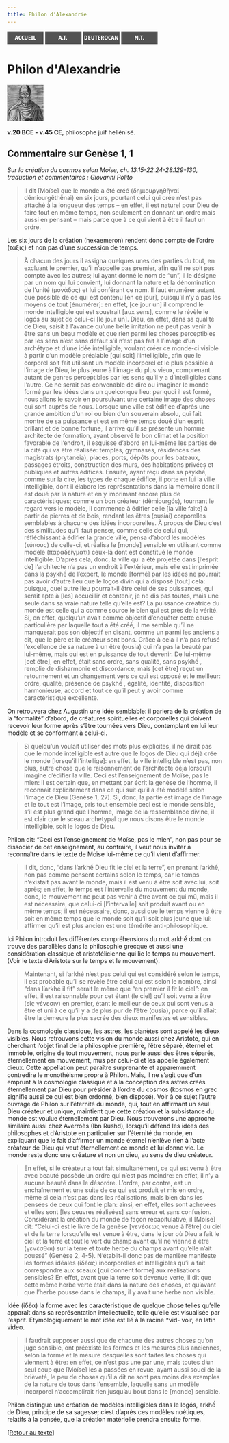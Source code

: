 ```yaml
---
title: Philon d'Alexandrie
---
```

[<img src="/images/accueil.png">](/)
[<img src="/images/ancientestament.png">](/pages/ancientestament.html)
[<img src="/images/deuterocanoniques.png">](/pages/deuterocanoniques.html)
[<img src="/images/nouveautestament.png">](/pages/nouveautestament.html)

# Philon d'Alexandrie

[<img src="/images/philondalexandrie.png">](https://fr.wikipedia.org/wiki/Philon_d'Alexandrie)

**v.20 BCE - v.45 CE**, philosophe juif hellénisé.


## Commentaire sur Genèse 1, 1 <a name="genese-1-1"></a>
*Sur la création du cosmos selon Moïse, ch. 13.15-22.24-28.129-130, traduction et commentaires : Giovanni Polito*

>Il dit [Moïse] que le monde a été créé (δημιουργηθῆναί dêmiourgêthễnai) en six jours, pourtant celui qui crée n’est pas attaché à la longueur des temps – en effet, il est naturel pour Dieu de faire tout en même temps, non seulement en donnant un ordre mais aussi en pensant  – mais parce que à ce qui vient à être il faut un ordre.

Les six jours de la création (hexaemeron) rendent donc compte de l’ordre (τάξις) et non pas d’une succession de temps.

>À chacun des jours il assigna quelques unes des parties du tout, en excluant le premier, qu’il n’appelle pas premier, afin qu’il ne soit pas compté avec les autres; lui ayant donné le nom de “un”, il le désigne par un nom qui lui convient, lui donnant la nature et la dénomination de l’unité (μονάδος) et lui conférant ce nom. Il faut énumérer autant que possible de ce qui est contenu [en ce jour], puisqu’il n’y a pas les moyens de tout [énumérer]: en effet, [ce jour un] il comprend le monde intelligible qui est soustrait [aux sens], comme le révèle le logós au sujet de celui-ci [le jour un]. Dieu, en effet, dans sa qualité de Dieu, saisit à l’avance qu’une belle imitation ne peut pas venir à être sans un beau modèle et que rien parmi les choses perceptibles par les sens n’est sans défaut s’il n’est pas fait à l’image d’un archétype et d’une idée intelligible; voulant créer ce monde-ci visible à partir d’un modèle préalable [qui soit] l’intelligible, afin que le corporel soit fait utilisant un modèle incorporel et le plus possible à l’image de Dieu, le plus jeune à l’image du plus vieux, comprenant autant de genres perceptibles par les sens qu’il y a d’intelligibles dans l’autre. Ce ne serait pas convenable de dire ou imaginer le monde formé par les idées dans un quelconque lieu: par quoi il est formé, nous allons le savoir en poursuivant une certaine image des choses qui sont auprès de nous. Lorsque une ville est édifiée d’après une grande ambition d’un roi ou bien d’un souverain absolu, qui fait montre de sa puissance et est en même temps doué d’un esprit brillant et de bonne fortune, il arrive qu’il se présente un homme architecte de formation, ayant observé le bon climat et la position favorable de l’endroit, il esquisse d’abord en lui-même les parties de la cité qui va être réalisée: temples, gymnases, résidences des magistrats (prytaneia), places, ports, dépôts pour les bateaux, passages étroits, construction des murs, des habitations privées et publiques et autres édifices. Ensuite, ayant reçu dans sa psykhế, comme sur la cire, les types de chaque édifice, il porte en lui la ville intelligible, dont il élabore les représentations dans la mémoire dont il est doué par la nature et en y imprimant encore plus de caractéristiques; comme un bon créateur (dêmiourgós), tournant le regard vers le modèle, il commence à édifier celle [la ville faite] à partir de pierres et de bois, rendant les êtres (ousiai) corporelles semblables à chacune des idées incorporelles. À propos de Dieu c’est des similitudes qu’il faut penser, comme celle de celui qui, réfléchissant à édifier la grande ville, pensa d’abord les modèles (τύπους) de celle-ci, et réalisa le [monde] sensible en utilisant comme modèle (παραδείγματι) ceux-là dont est constitué le monde intelligible. D’après cela, donc, la ville qui a été projetée dans [l’esprit de] l’architecte n’a pas un endroit à l’extérieur, mais elle est imprimée dans la psykhế de l’expert, le monde [formé] par les idées ne pourrait pas avoir d’autre lieu que le logos divin qui a disposé [tout] cela: puisque, quel autre lieu pourrait-il être celui de ses puissances, qui serait apte à [les] accueillir et contenir, je ne dis pas toutes, mais une seule dans sa vraie nature telle qu’elle est? La puissance créatrice du monde est celle qui a comme source le bien qui est près de la vérité. Si, en effet, quelqu’un avait comme objectif d’enquêter cette cause particulière par laquelle tout a été créé, il me semble qu’il ne manquerait pas son objectif en disant, comme un parmi les anciens a dit, que le père et le créateur sont bons. Grâce à cela il n’a pas refusé l’excellence de sa nature à un être (ousia) qui n’a pas la beauté par lui-même, mais qui est en puissance de tout devenir. De lui-même [cet être], en effet, était sans ordre, sans qualité, sans psykhế , remplie de disharmonie et discordance; mais [cet être] reçut un retournement et un changement vers ce qui est opposé et le meilleur: ordre, qualité, présence de psykhế , égalité, identité, disposition harmonieuse, accord et tout ce qu’il peut y avoir comme caractéristique excellente.

On retrouvera chez Augustin une idée semblable: il parlera de la création de la “formalité” d’abord, de créatures spirituelles et corporelles qui doivent recevoir leur forme après s’être tournées vers Dieu, contemplant en lui leur modèle et se conformant à celui-ci.

>Si quelqu’un voulait utiliser des mots plus explicites, il ne dirait pas que le monde intelligible est autre que le logos de Dieu qui déjà crée le monde [lorsqu’il l’intellige]: en effet, la ville intelligible n’est pas, non plus, autre chose que le raisonnement de l’architecte déjà lorsqu’il imagine d’édifier la ville. Ceci est l’enseignement de Moïse, pas le mien: il est certain que, en mettant par écrit la genèse de l’homme, il reconnaît explicitement dans ce qui suit qu’il a été modelé selon l’image de Dieu (Genèse 1, 27). Si, donc, la partie est image de l’image et le tout est l’image, pris tout ensemble ceci est le monde sensible, s’il est plus grand que l’homme, image de la ressemblance divine, il est clair que le sceau archetypal que nous disons être le monde intelligible, soit le logos de Dieu.

Philon dit: “Ceci est l’enseignement de Moïse, pas le mien”, non pas pour se dissocier de cet enseignement, au contraire, il veut nous inviter à reconnaître dans le texte de Moïse lui-même ce qu’il vient d’affirmer.

>Il dit, donc, “dans l’arkhế Dieu fit le ciel et la terre”, en prenant l’arkhế, non pas comme pensent certains selon le temps, car le temps n’existait pas avant le monde, mais il est venu à être soit avec lui, soit après; en effet, le temps est l’intervalle du mouvement du monde, donc, le mouvement ne peut pas venir à être avant ce qui mû, mais il est nécessaire, que celui-ci [l’intervalle] soit produit avant ou en même temps; il est nécessaire, donc, aussi que le temps vienne à être soit en même temps que le monde soit qu’il soit plus jeune que lui: affirmer qu’il est plus ancien est une témérité anti-philosophique.

Ici Philon introduit les différentes compréhensions du mot arkhế dont on trouve des parallèles dans la philosophie grecque et aussi une considération classique et aristotélicienne qui lie le temps au mouvement. (Voir le texte d’Aristote sur le temps et le mouvement).

>Maintenant, si l’arkhé n’est pas celui qui est considéré selon le temps, il est probable qu’il se révèle être celui qui est selon le nombre, ainsi “dans l’arkhé il fit” serait le même que “en premier il fit le ciel”: en effet, il est raisonnable pour cet étant (le ciel] qu’il soit venu à être (εἰς γένεσιν) en premier, étant le meilleur de ceux qui sont venus à être et uni à ce qu’il y a de plus pur de l’être (ousia), parce qu’il allait être la demeure la plus sacrée des dieux manifestes et sensibles.

Dans la cosmologie classique, les astres, les planètes sont appelé les dieux visibles. Nous retrouvons cette vision du monde aussi chez Aristote, qui en cherchant l’objet final de la philosophie première, l’être séparé, éternel et immobile, origine de tout mouvement, nous parle aussi des êtres séparés, éternellement en mouvement, mus par celui-ci et les appelle également dieux. Cette appellation peut paraître surprenante et apparemment contredire le monothéisme propre à Philon. Mais, il ne s’agit que d’un emprunt à la cosmologie classique et à la conception des astres créés éternellement par Dieu pour présider à l’ordre du cosmos (kosmos en grec signifie aussi ce qui est bien ordonné, bien disposé). Voir à ce sujet l’autre ouvrage de Philon sur l’éternité du monde, qui, tout en affirmant un seul Dieu créateur et unique, maintient que cette création et la subsistance du monde est voulue éternellement par Dieu. Nous trouverons une approche similaire aussi chez Averroès (Ibn Rushd), lorsqu’il défend les idées des philosophes et d’Aristote en particulier sur l’éternité du monde, en expliquant que le fait d’affirmer un monde éternel n’enlève rien à l’acte créateur de Dieu qui veut éternellement ce monde et lui donne vie. Le monde reste donc une créature et non un dieu, au sens de dieu créateur.

>En effet, si le créateur a tout fait simultanément, ce qui est venu à être avec beauté possède un ordre qui n’est pas moindre: en effet, il n’y a aucune beauté dans le désordre. L’ordre, par contre, est un enchaînement et une suite de ce qui est produit et mis en ordre, même si cela n’est pas dans les réalisations, mais bien dans les pensées de ceux qui font le plan: ainsi, en effet, elles sont achevées et elles sont [les oeuvres réalisées] sans erreur et sans confusion. Considérant la création du monde de façon récapitulative, il [Moïse] dit: “Celui-ci est le livre de la genèse [γενέσεως venue à l’être] du ciel et de la terre lorsqu’elle est venue à être, dans le jour où Dieu a fait le ciel et la terre et tout le vert du champ avant qu’il ne vienne à être (γενέσθαι) sur la terre et toute herbe du champs avant qu’elle n’ait poussé” (Genèse 2, 4-5). N’établit-il donc pas de manière manifeste les formes idéales (ἰδέας) incorporelles et intelligibles qu’il a fait correspondre aux sceaux [qui donnent forme] aux réalisations sensibles? En effet, avant que la terre soit devenue verte, il dit que cette même herbe verte était dans la nature des choses, et qu’avant que l’herbe pousse dans le champs, il y avait une herbe non visible.

Idée (ἰδέα) la forme avec les caractéristique de quelque chose telles qu’elle apparaît dans sa représentation intellectuelle, telle qu’elle est visualisée par l’esprit. Etymologiquement le mot idée est lié à la racine *vid- voir, en latin video.

>Il faudrait supposer aussi que de chacune des autres choses qu’on juge sensible, ont préexisté les formes et les mesures plus anciennes, selon la forme et la mesure desquelles sont faites les choses qui viennent à être: en effet, ce n’est pas une par une, mais toutes d’un seul coup que [Moïse] les a passées en revue, ayant aussi souci de la brièveté, le peu de choses qu’il a dit ne sont pas moins des exemples de la nature de tous dans l’ensemble, laquelle sans un modèle incorporel n’accomplirait rien jusqu’au bout dans le [monde] sensible.

Philon distingue une création de modèles intelligibles dans le logós, arkhế de Dieu, principe de sa sagesse; c’est d’après ces modèles noétiques, relatifs à la pensée, que la création matérielle prendra ensuite forme.

[[Retour au texte](/pages/ancientestament.html#genese-1-1)]